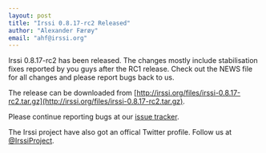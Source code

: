 ```yaml
---
layout: post
title: "Irssi 0.8.17-rc2 Released"
author: "Alexander Færøy"
email: "ahf@irssi.org"
---
```


Irssi 0.8.17-rc2 has been released. The changes mostly include stabilisation
fixes reported by you guys after the RC1 release. Check out the NEWS file for
all changes and please report bugs back to us.

The release can be downloaded from
[http://irssi.org/files/irssi-0.8.17-rc2.tar.gz](http://irssi.org/files/irssi-0.8.17-rc2.tar.gz).

Please continue reporting bugs at our [issue
tracker](https://github.com/irssi/irssi/issues).

The Irssi project have also got an offical Twitter profile. Follow us at
[@IrssiProject](https://twitter.com/IrssiProject).
